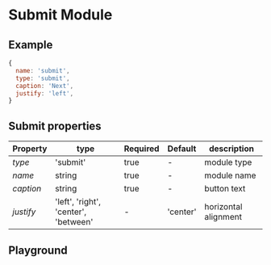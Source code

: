 
# Submit Module

## Example
```jsx
{
  name: 'submit',
  type: 'submit',
  caption: 'Next',
  justify: 'left',
}
```

## Submit properties

| Property  | type     | Required | Default | description |
| --------- | -------- | -------- | ------- | ----------- |
| *type*    | 'submit' | true     | -       | module type |
| *name*    | string   | true     | -       | module name |
| *caption* | string   | true     | -       | button text |
| *justify* | 'left', 'right', 'center', 'between'  | -        | 'center'       | horizontal alignment |


## Playground
